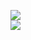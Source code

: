 [![](https://img.shields.io/badge/Made%20With-Github%20Spray-lightgrey.svg?style=for-the-badge&logo=github)](https://github.com/Annihil/github-spray#7894)  
[![](https://i.imgur.com/2DrTn0Z.gif)](https://github.com/Annihil/github-spray)